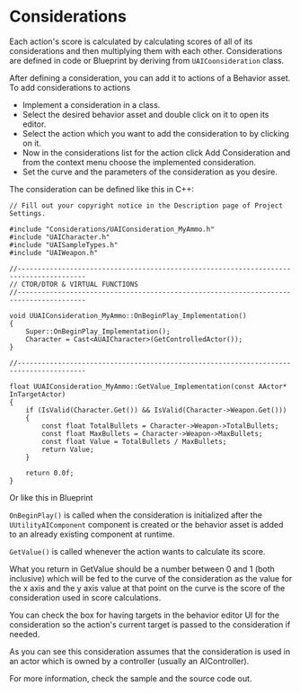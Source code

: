 # Considerations

Each action's score is calculated by calculating scores of all of its considerations and then multiplying them with each other.
Considerations are defined in code or Blueprint by deriving from `UAICoonsideration` class.

After defining a consideration, you can add it to actions of a Behavior asset.
To add considerations to actions

- Implement a consideration in a class.
- Select the desired behavior asset and double click on it to open its editor.
- Select the action which you want to add the consideration to by clicking on it.
- Now in the considerations list for the action click Add Consideration and from the context menu choose the implemented consideration.
- Set the curve and the parameters of the consideration as you desire.

The consideration can be defined like this in C++:

```
// Fill out your copyright notice in the Description page of Project Settings.

#include "Considerations/UAIConsideration_MyAmmo.h"
#include "UAICharacter.h"
#include "UAISampleTypes.h"
#include "UAIWeapon.h"

//---------------------------------------------------------------------------------------
// CTOR/DTOR & VIRTUAL FUNCTIONS
//---------------------------------------------------------------------------------------

void UUAIConsideration_MyAmmo::OnBeginPlay_Implementation()
{
	Super::OnBeginPlay_Implementation();
	Character = Cast<AUAICharacter>(GetControlledActor());
}

//---------------------------------------------------------------------------------------

float UUAIConsideration_MyAmmo::GetValue_Implementation(const AActor* InTargetActor)
{
	if (IsValid(Character.Get()) && IsValid(Character->Weapon.Get()))
	{
		const float TotalBullets = Character->Weapon->TotalBullets;
		const float MaxBullets = Character->Weapon->MaxBullets;
		const float Value = TotalBullets / MaxBullets;
		return Value;
	}

	return 0.0f;
}
```

Or like this in Blueprint

`OnBeginPlay()` is called when the consideration is initialized after the `UUtilityAIComponent` component is created or the behavior asset is added to an already existing component at runtime.

`GetValue()` is called whenever the action wants to calculate its score.

What you return in GetValue should be a number between 0 and 1 (both inclusive) which will be fed to the curve of the consideration as the value for the x axis and the y axis value at that point on the curve is the score of the consideration used in score calculations.

You can check the box for having targets in the behavior editor UI for the consideration so the action's current target is passed to the consideration if needed.

As you can see this consideration assumes that the consideration is used in an actor which is owned by a controller (usually an AIController).

For more information, check the sample and the source code out.